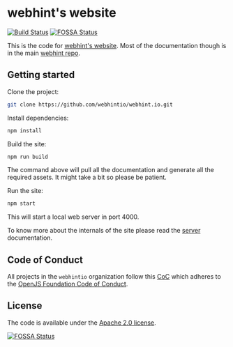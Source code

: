 # webhint's website

<!-- markdownlint-disable -->
[![Build Status](https://dev.azure.com/webhint/webhint/_apis/build/status/webhintio.webhint.io?branchName=master)](https://dev.azure.com/webhint/webhint/_build/latest?definitionId=2?branchName=master) [![FOSSA Status](https://app.fossa.io/api/projects/git%2Bgithub.com%2Fwebhintio%2Fwebhint.io.svg?type=shield)](https://app.fossa.io/projects/git%2Bgithub.com%2Fwebhintio%2Fwebhint.io?ref=badge_shield)
<!-- markdownlint-enable -->

This is the code for [webhint's website](https://webhint.io).
Most of the documentation though is in the main [webhint
repo](https://github.com/webhintio/hint).

## Getting started

Clone the project:

``` bash
git clone https://github.com/webhintio/webhint.io.git
```

Install dependencies:

```bash
npm install
```

Build the site:

```bash
npm run build
```

The command above will pull all the documentation and generate all the required
assets. It might take a bit so please be patient.

Run the site:

```bash
npm start
```

This will start a local web server in port 4000.

To know more about the internals of the site please read the
[server](architecture/server.md) documentation.

## Code of Conduct

All projects in the `webhintio` organization follow this [CoC][coc]
which adheres to the [OpenJS Foundation Code of Conduct][ojs coc].

## License

The code is available under the [Apache 2.0 license](LICENSE.txt).

[![FOSSA Status](https://app.fossa.io/api/projects/git%2Bgithub.com%2Fwebhintio%2Fwebhint.io.svg?type=large)](https://app.fossa.io/projects/git%2Bgithub.com%2Fwebhintio%2Fwebhint.io?ref=badge_large)

<!-- Link labels -->

[coc]: https://github.com/webhintio/.github/blob/master/CODE_OF_CONDUCT
[ojs coc]: https://github.com/openjs-foundation/cross-project-council/blob/master/CODE_OF_CONDUCT.md
